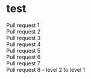 # test
Pull request 1  
Pull request 2  
Pull request 3  
Pull request 4  
Pull request 5  
Pull request 6  
Pull request 7  
Pull request 8 - level 2 to level 1
